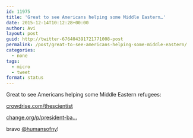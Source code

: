 ```yaml
---
id: 11975
title: 'Great to see Americans helping some Middle Eastern…'
date: 2015-12-14T10:12:28+00:00
author: Avi
layout: post
guid: http://twitter-676404391721771008-post
permalink: /post/great-to-see-americans-helping-some-middle-eastern/
categories:
  - none
tags:
  - micro
  - tweet
format: status
---
```

Great to see Americans helping some Middle Eastern refugees:

[crowdrise.com/thescientist](https://www.crowdrise.com/thescientist)

[change.org/p/president-ba…](https://www.change.org/p/president-barackobama-bring-aya-to-america-friendsofaya)

bravo [@humansofny](http://twitter.com/humansofny)!